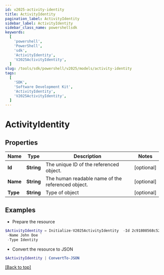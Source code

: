 ```yaml
---
id: v2025-activity-identity
title: ActivityIdentity
pagination_label: ActivityIdentity
sidebar_label: ActivityIdentity
sidebar_class_name: powershellsdk
keywords:
  [
    'powershell',
    'PowerShell',
    'sdk',
    'ActivityIdentity',
    'V2025ActivityIdentity',
  ]
slug: /tools/sdk/powershell/v2025/models/activity-identity
tags:
  [
    'SDK',
    'Software Development Kit',
    'ActivityIdentity',
    'V2025ActivityIdentity',
  ]
---
```


# ActivityIdentity

## Properties

| Name | Type | Description | Notes |
| --- | --- | --- | --- |
| **Id** | **String** | The unique ID of the referenced object. | [optional] |
| **Name** | **String** | The human readable name of the referenced object. | [optional] |
| **Type** | **String** | Type of object | [optional] |

## Examples

- Prepare the resource

```powershell
$ActivityIdentity = Initialize-V2025ActivityIdentity  -Id 2c91808568c529c60168cca6f90c1313 `
 -Name John Doe `
 -Type Identity
```

- Convert the resource to JSON

```powershell
$ActivityIdentity | ConvertTo-JSON
```

[[Back to top]](#)
